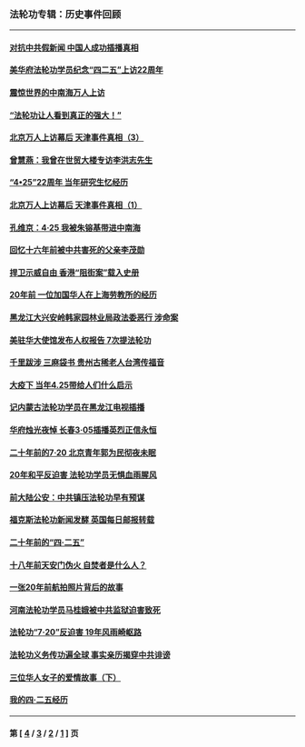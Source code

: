 ### 法轮功专辑：历史事件回顾
---
#### [对抗中共假新闻 中国人成功插播真相](../../pages/nf5793/n12910618.md?07110430) 
#### [美华府法轮功学员纪念“四二五”上访22周年](../../pages/nf5793/n12904445.md?07110430) 
#### [震惊世界的中南海万人上访](../../pages/nf5793/n12903976.md?07110430) 
#### [“法轮功让人看到真正的强大！”](../../pages/nf5793/n12903195.md?07110430) 
#### [北京万人上访幕后 天津事件真相（3）](../../pages/nf5793/n12902807.md?07110430) 
#### [曾慧燕：我曾在世贸大楼专访李洪志先生](../../pages/nf5793/n12898729.md?07110430) 
#### [“4•25”22周年 当年研究生忆经历](../../pages/nf5793/n12894152.md?07110430) 
#### [北京万人上访幕后 天津事件真相（1）](../../pages/nf5793/n12885174.md?07110430) 
#### [孔维京：4·25 我被朱镕基带进中南海](../../pages/nf5793/n12864987.md?07110430) 
#### [回忆十六年前被中共害死的父亲李茂勋](../../pages/nf5793/n12880270.md?07110430) 
#### [捍卫示威自由 香港“阻街案”载入史册](../../pages/nf5793/n12811245.md?07110430) 
#### [20年前 一位加国华人在上海劳教所的经历](../../pages/nf5793/n12707932.md?07110430) 
#### [黑龙江大兴安岭韩家园林业局政法委恶行 涉命案](../../pages/nf5793/n12622815.md?07110430) 
#### [美驻华大使馆发布人权报告 7次提法轮功](../../pages/nf5793/n12520541.md?07110430) 
#### [千里跋涉 三麻袋书 贵州古稀老人台湾传福音](../../pages/nf5793/n12198750.md?07110430) 
#### [大疫下 当年4.25带给人们什么启示](../../pages/nf5793/n12058565.md?07110430) 
#### [记内蒙古法轮功学员在黑龙江电视插播](../../pages/nf5793/n11699194.md?07110430) 
#### [华府烛光夜悼 长春3·05插播英烈正信永恒](../../pages/nf5793/n11397432.md?07110430) 
#### [二十年前的7·20 北京青年郭为民彻夜未眠](../../pages/nf5793/n11354195.md?07110430) 
#### [20年和平反迫害 法轮功学员无惧血雨腥风](../../pages/nf5793/n11348279.md?07110430) 
#### [前大陆公安：中共镇压法轮功早有预谋](../../pages/nf5793/n11352168.md?07110430) 
#### [福克斯法轮功新闻发酵  英国每日邮报转载](../../pages/nf5793/n11285952.md?07110430) 
#### [二十年前的“四·二五”](../../pages/nf5793/n11207639.md?07110430) 
#### [十八年前天安门伪火 自焚者是什么人？](../../pages/nf5793/n10996556.md?07110430) 
#### [一张20年前航拍照片背后的故事](../../pages/nf5793/n10693797.md?07110430) 
#### [河南法轮功学员马桂娥被中共监狱迫害致死](../../pages/nf5793/n10684974.md?07110430) 
#### [法轮功“7‧20”反迫害 19年风雨崎岖路](../../pages/nf5793/n10570834.md?07110430) 
#### [法轮功义务传功遍全球 事实亲历揭穿中共诽谤](../../pages/nf5793/n10581061.md?07110430) 
#### [三位华人女子的爱情故事（下）](../../pages/nf5793/n10435541.md?07110430) 
#### [我的四·二五经历](../../pages/nf5793/n10347081.md?07110430) 

---
#### 第 [ [4](./4.md?07110430) / [3](./3.md?07110430) / [2](./2.md?07110430) / [1](./1.md?07110430) ] 页
